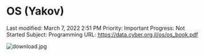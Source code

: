 # OS (Yakov)

Last modified: March 7, 2022 2:51 PM
Priority: Important
Progress: Not Started
Subject: Programming
URL: https://data.cyber.org.il/os/os_book.pdf

![download.jpg](OS%20(Yakov)%2019ac5e6fd7704ee69f10ccfe78287af8/download.jpg)